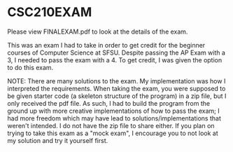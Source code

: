 # CSC210EXAM

Please view FINALEXAM.pdf to look at the details of the exam.

This was an exam I had to take in order to get credit for the beginner courses of Computer Science at SFSU. Despite passing the AP Exam with a 3, I needed to pass the exam with a 4. To get credit, I was given the option to do this exam.

NOTE: There are many solutions to the exam. My implementation was how I interpreted the requirements. When taking the exam, you were supposed to be given starter code (a skeleton structure of the program) in a zip file, but I only received the pdf file. As such, I had to build the program from the ground up with more creative implementations of how to pass the exam; I had more freedom which may have lead to solutions/implementations that weren't intended. I do not have the zip file to share either. If you plan on trying to take this exam as a "mock exam", I encourage you to not look at my solution and try it yourself first.
